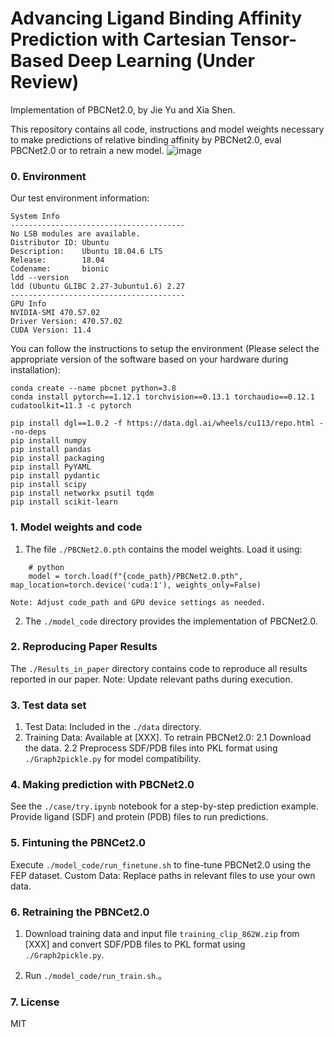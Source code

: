 # Advancing Ligand Binding Affinity Prediction with Cartesian Tensor-Based Deep Learning (Under Review)
Implementation of PBCNet2.0, by Jie Yu and Xia Shen.

This repository contains all code, instructions and model weights necessary to make predictions of relative binding affinity by PBCNet2.0, eval PBCNet2.0 or to retrain a new model.
![image](https://github.com/user-attachments/assets/270d9a49-93ff-47e0-b027-c09ff17943c2)




### 0. Environment
Our test environment information:
```
System Info
---------------------------------------     
No LSB modules are available.
Distributor ID: Ubuntu
Description:    Ubuntu 18.04.6 LTS
Release:        18.04
Codename:       bionic
ldd --version
ldd (Ubuntu GLIBC 2.27-3ubuntu1.6) 2.27
---------------------------------------
GPU Info
NVIDIA-SMI 470.57.02
Driver Version: 470.57.02
CUDA Version: 11.4
```

You can follow the instructions to setup the environment (Please select the appropriate version of the software based on your hardware during installation):
```
conda create --name pbcnet python=3.8
conda install pytorch==1.12.1 torchvision==0.13.1 torchaudio==0.12.1 cudatoolkit=11.3 -c pytorch
```
```
pip install dgl==1.0.2 -f https://data.dgl.ai/wheels/cu113/repo.html --no-deps
pip install numpy
pip install pandas
pip install packaging
pip install PyYAML
pip install pydantic
pip install scipy
pip install networkx psutil tqdm
pip install scikit-learn
```


### 1. Model weights and code

1. The file ``./PBCNet2.0.pth`` contains the model weights. Load it using:

```
    # python
    model = torch.load(f"{code_path}/PBCNet2.0.pth", map_location=torch.device('cuda:1'), weights_only=False)
```

    Note: Adjust code_path and GPU device settings as needed.

2. The ``./model_code`` directory provides the implementation of PBCNet2.0.



### 2. Reproducing Paper Results
The ``./Results_in_paper`` directory contains code to reproduce all results reported in our paper.
Note: Update relevant paths during execution.

### 3. Test data set
1. Test Data: Included in the ``./data`` directory.
2. Training Data: Available at [XXX]. To retrain PBCNet2.0:
    2.1 Download the data.
    2.2 Preprocess SDF/PDB files into PKL format using ``./Graph2pickle.py`` for model compatibility.

### 4. Making prediction with PBCNet2.0
See the ``./case/try.ipynb`` notebook for a step-by-step prediction example. Provide ligand (SDF) and protein (PDB) files to run predictions.


### 5. Fintuning the PBNCet2.0
Execute ``./model_code/run_finetune.sh`` to fine-tune PBCNet2.0 using the FEP dataset.
Custom Data: Replace paths in relevant files to use your own data.

### 6. Retraining the PBNCet2.0
1. Download training data and input file ``training_clip_862W.zip`` from [XXX] and convert SDF/PDB files to PKL format using ``./Graph2pickle.py``.

2. Run ``./model_code/run_train.sh``.。

### 7. License
MIT
